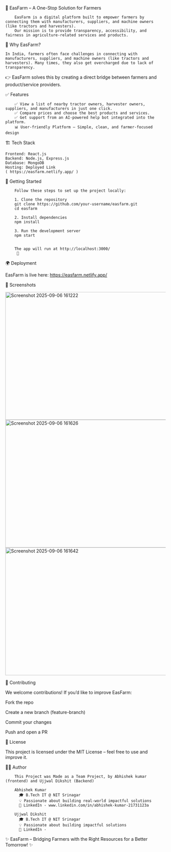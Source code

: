 🌱 EasFarm – A One-Stop Solution for Farmers

        EasFarm is a digital platform built to empower farmers by connecting them with manufacturers, suppliers, and machine owners (like tractors and harvesters).
        Our mission is to provide transparency, accessibility, and fairness in agriculture-related services and products.

🚜 Why EasFarm?

    In India, farmers often face challenges in connecting with manufacturers, suppliers, and machine owners (like tractors and harvesters). Many times, they also get overcharged due to lack of transparency.



👉 EasFarm solves this by creating a direct bridge between farmers and product/service providers.


✅ Features

        ✅ View a list of nearby tractor owners, harvester owners, suppliers, and manufacturers in just one click.
        ✅ Compare prices and choose the best products and services.
        ✅ Get support from an AI-powered help bot integrated into the platform.
        📊 User-friendly Platform – Simple, clean, and farmer-focused design       

🏗️ Tech Stack

    Frontend: React.js
    Backend: Node.js, Express.js
    Database: MongoDB
    Hosting: Deployed Link
    ( https://easfarm.netlify.app/ )


🚀 Getting Started

        Follow these steps to set up the project locally:
        
        1. Clone the repository
        git clone https://github.com/your-username/easfarm.git
        cd easfarm
        
        2. Install dependencies
        npm install
        
        3. Run the development server
        npm start
        
        
        The app will run at http://localhost:3000/
         🎉
        
  🌍 Deployment
  
  EasFarm is live here: https://easfarm.netlify.app/
  
  📸 Screenshots
  

<img width="900" height="400" alt="Screenshot 2025-09-06 161222" src="https://github.com/user-attachments/assets/3d265a52-b169-49c8-a5d6-bee3d876b50f" />



<img width="900" height="400" alt="Screenshot 2025-09-06 161626" src="https://github.com/user-attachments/assets/5562ccf4-76ed-4296-a5da-15f91384c939" />



  <img width="900" height="400" alt="Screenshot 2025-09-06 161642" src="https://github.com/user-attachments/assets/6a10945a-c0e1-47a6-a001-c841b2427474" />

  
  🤝 Contributing
  
  We welcome contributions! If you’d like to improve EasFarm:
  
  Fork the repo
  
  Create a new branch (feature-branch)
  
  Commit your changes
  
  Push and open a PR

📜 License

This project is licensed under the MIT License – feel free to use and improve it.

👨‍💻 Author

        This Project was Made as a Team Project, by Abhishek kumar (frontend) and Ujjwal Dikshit (Backend)
        
        Abhishek Kumar
          🎓 B.Tech IT @ NIT Srinagar
          💡 Passionate about building real-world impactful solutions
          🔗 LinkedIn - www.linkedin.com/in/abhishek-kumar-21731123a
        
        Ujjwal Dikshit
          🎓 B.Tech IT @ NIT Srinagar
          💡 Passionate about building impactful solutions
          🔗 LinkedIn - 

✨ EasFarm – Bridging Farmers with the Right Resources for a Better Tomorrow! ✨




